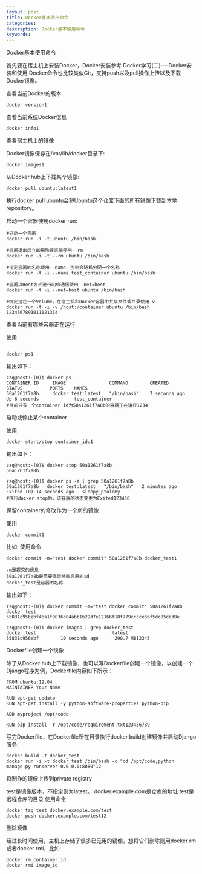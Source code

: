 ```yaml
---
layout: post
title: Docker基本使用命令
categories:
description: Docker基本使用命令
keywords:
---
```

Docker基本使用命令

首先要在宿主机上安装Docker，Docker安装参考
Docker学习(二)—–Docker安装和使用
Docker命令也比较类似Git，支持push以及pull操作上传以及下载Docker镜像。



查看当前Docker的版本


```
docker version1
```


查看当前系统Docker信息


```
docker info1
```


查看宿主机上的镜像

Docker镜像保存在/var/lib/docker目录下:


```
docker images1
```
从Docker hub上下载某个镜像:


```
docker pull ubuntu:latest1
```
执行docker pull ubuntu会将Ubuntu这个仓库下面的所有镜像下载到本地repository。

启动一个容器使用docker run:


```
#启动一个容器
docker run -i -t ubuntu /bin/bash       

#容器退出后立即删除该容器使用--rm
docker run -i -t --rm ubuntu /bin/bash             

#指定容器的名称使用--name，否则会随机分配一个名称
docker run -t -i --name test_container ubuntu /bin/bash

#容器以Host方式进行网络通信使用--net=host
docker run -t -i --net=host ubuntu /bin/bash   

#绑定挂在一个Volume，在宿主机和Docker容器中共享文件或目录使用-v
docker run -t -i -v /host:/container ubuntu /bin/bash   1234567891011121314
```


查看当前有哪些容器正在运行

使用

```

docker ps1
```
输出如下：


```
zzq@host:~(0)$ docker ps
CONTAINER ID     IMAGE                COMMAND        CREATED         STATUS          PORTS    NAMES
50a1261f7a8b     docker_test:latest   "/bin/bash"    7 seconds ago   Up 6 seconds             test_container
#目前只有一个container id为50a1261f7a8b的容器正在运行1234
```


启动或停止某个container

使用


```
docker start/stop container_id:1
```
输出如下：


```
zzq@host:~(0)$ docker stop 50a1261f7a8b
50a1261f7a8b

zzq@host:~(0)$ docker ps -a | grep 50a1261f7a8b
50a1261f7a8b   docker_test:latest   "/bin/bash"   2 minutes ago   Exited (0) 14 seconds ago   sleepy_ptolemy
#执行docker stop后，该容器的状态变更为Exited123456
```


保留container的修改作为一个新的镜像

使用


```
docker commit1
```
比如:
使用命令


```
docker commit -m="test docker commit" 50a1261f7a8b docker_test1

-m是提交的信息
50a1261f7a8b是需要保留修改容器的id
docker_test是容器的名称
```
输出如下：


```
zzq@host:~(0)$ docker commit -m="test docker commit" 50a1261f7a8b docker_test
55831c956ebf46a1f9036504abb1b29d7e12166f18f779cccce66f5dc85de38e

zzq@host:~(0)$ docker images | grep docker_test
docker_test                            latest              55831c956ebf        10 seconds ago      290.7 MB12345

```

Dockerfile创建一个镜像

除了从Docker hub上下载镜像，也可以写Dockerfile创建一个镜像，以创建一个Django程序为例，Dockerfile内容如下所示：


```
FROM ubuntu:12.04
MAINTAINER Your Name

RUN apt-get update
RUN apt-get install -y python-software-properties python-pip

ADD myproject /opt/code

RUN pip install -r /opt/code/requirement.txt123456789
```
写完Dockerfile，在Dockerfile所在目录执行docker build创建镜像并启动Django服务:


```
docker build -t docker_test .
docker run -i -t docker_test /bin/bash -c "cd /opt/code;python manage.py runserver 0.0.0.0:8080"12

```

将制作的镜像上传到private registry

test是镜像版本，不指定则为latest。
docker.example.com是仓库的地址
test是远程仓库的目录
使用命令


```
docker tag test docker.example.com/test
docker push docker.example.com/test12

```

删除镜像

经过长时间使用，主机上存储了很多已无用的镜像，想将它们删除则用docker rm或者docker rmi，比如:


```
docker rm container_id
docker rmi image_id
```
